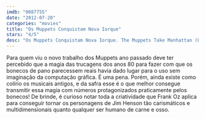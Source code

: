 ```yaml
---
imdb: "0087755"
date: "2012-07-20"
categories: "movies"
title: "Os Muppets Conquistam Nova Iorque"
stars: "4/5"
desc: "Os Muppets Conquistam Nova Iorque. The Muppets Take Manhattan (USA, 1984). Dirigido por Frank Oz. Escrito por Tom Patchett, Jay Tarses, Frank Oz, Tom Patchett, Jay Tarses. Com Jim Henson, Frank Oz, Dave Goelz, Steve Whitmire, Richard Hunt, Jerry Nelson, Juliana Donald, Lonny Price, Louis Zorich."
---
```

Para quem viu o novo trabalho dos Muppets ano passado deve ter percebido que a magia das trucagens dos anos 80 para fazer com que os bonecos de pano parecessem reais havia dado lugar para o uso sem imaginação da computação gráfica. É uma pena. Porém, ainda existe como colírio os musicais antigos, e da safra esse é o que melhor consegue transmitir essa magia com números protagonizados praticamente pelos bonecos! De brinde, é curioso notar toda a criatividade que Frank Oz aplica para conseguir tornar os personagens de Jim Henson tão carismáticos e multidimensionais quanto qualquer ser humano de carne e osso.

